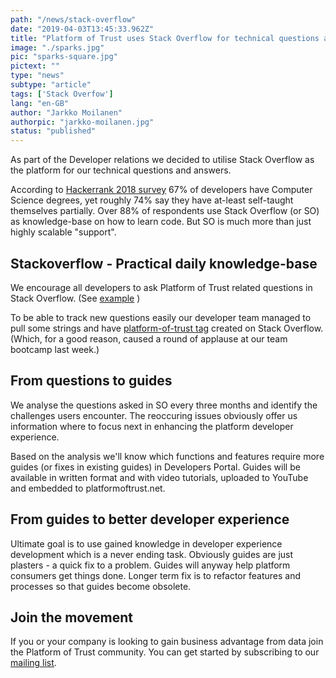 ```yaml
---
path: "/news/stack-overflow" 
date: "2019-04-03T13:45:33.962Z"
title: "Platform of Trust uses Stack Overflow for technical questions and overall developer experience development"
image: "./sparks.jpg" 
pic: "sparks-square.jpg" 
pictext: ""
type: "news"
subtype: "article" 
tags: ['Stack Overfow'] 
lang: "en-GB" 
author: "Jarkko Moilanen"
authorpic: "jarkko-moilanen.jpg"
status: "published" 
---
```

As part of the Developer relations we decided to utilise Stack Overflow as the platform for our technical questions and answers.

According to [Hackerrank 2018 survey](https://research.hackerrank.com/developer-skills/2018) 67% of developers have Computer Science degrees, yet roughly 74% say they have at-least self-taught themselves partially. Over 88% of respondents use Stack Overflow (or SO) as knowledge-base on how to learn code. But SO is much more than just highly scalable "support".

## Stackoverflow - Practical daily knowledge-base

We encourage all developers to ask Platform of Trust related questions in Stack Overflow. (See [example](https://stackoverflow.com/questions/55381785/how-to-list-all-products-in-platform-of-trust) )

To be able to track new questions easily our developer team managed to pull some strings and have [platform-of-trust tag](https://stackoverflow.com/questions/tagged/platform-of-trust) created on Stack Overflow. (Which, for a good reason, caused a round of applause at our team bootcamp last week.)

## From questions to guides

We analyse the questions asked in SO every three months and identify the challenges users encounter. The reoccuring issues obviously offer us information where to focus next in enhancing the platform developer experience.

Based on the analysis we'll know which functions and features require more guides (or fixes in existing guides) in Developers Portal. Guides will be available in written format and with video tutorials, uploaded to YouTube and embedded to platformoftrust.net.

## From guides to better developer experience

Ultimate goal is to use gained knowledge in developer experience development which is a never ending task. Obviously guides are just plasters - a quick fix to a problem. Guides will anyway help platform consumers get things done. Longer term fix is to refactor features and processes so that guides become obsolete.

## Join the movement

If you or your company is looking to gain business advantage from data join the Platform of Trust community. You can get started by subscribing to our [mailing list](https://www.platformoftrust.net/newsletter/).
